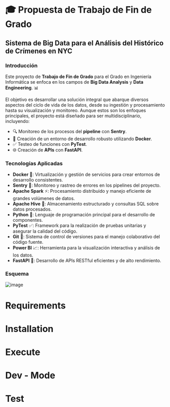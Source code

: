 # 🎓 Propuesta de Trabajo de Fin de Grado

## Sistema de Big Data para el Análisis del Histórico de Crímenes en NYC

### **Introducción**

Este proyecto de **Trabajo de Fin de Grado** para el Grado en Ingeniería Informática se enfoca en los campos de **Big Data Analysis** y **Data Engineering**. 📊

El objetivo es desarrollar una solución integral que abarque diversos aspectos del ciclo de vida de los datos, desde su ingestión y procesamiento hasta su visualización y monitoreo. Aunque estos son los enfoques principales, el proyecto está diseñado para ser multidisciplinario, incluyendo:

- 🔍 Monitoreo de los procesos del **pipeline** con **Sentry**.
- 🐳 Creación de un entorno de desarrollo robusto utilizando **Docker**.
- ✅ Testeo de funciones con **PyTest**.
- 🌐 Creación de **APIs** con **FastAPI**.

### **Tecnologías Aplicadas**

- **Docker** 🐳: Virtualización y gestión de servicios para crear entornos de desarrollo consistentes.
- **Sentry** 🔔: Monitoreo y rastreo de errores en los pipelines del proyecto.
- **Apache Spark** ⚡: Procesamiento distribuido y manejo eficiente de grandes volúmenes de datos.
- **Apache Hive** 🐝: Almacenamiento estructurado y consultas SQL sobre datos procesados.
- **Python** 🐍: Lenguaje de programación principal para el desarrollo de componentes.
- **PyTest** ✅: Framework para la realización de pruebas unitarias y asegurar la calidad del código.
- **Git** 🌿: Sistema de control de versiones para el manejo colaborativo del código fuente.
- **Power BI** 📈: Herramienta para la visualización interactiva y análisis de los datos.
- **FastAPI** 🚀: Desarrollo de APIs RESTful eficientes y de alto rendimiento.

### **Esquema**

![image](https://github.com/user-attachments/assets/4683a352-a31e-4217-b740-ef5f83afed6b)


# Requirements

# Installation

# Execute

# Dev - Mode

# Test